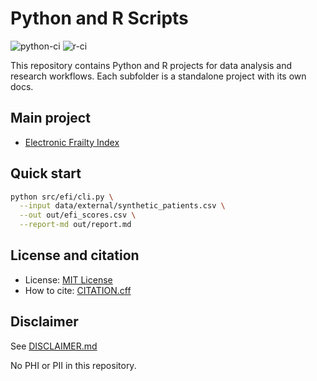 ﻿# Python and R Scripts

![python-ci](https://github.com/Tupatuko2023/Python-R-Scripts/actions/workflows/python-ci.yml/badge.svg)
![r-ci](https://github.com/Tupatuko2023/Python-R-Scripts/actions/workflows/r-ci.yml/badge.svg)

This repository contains Python and R projects for data analysis and research
workflows. Each subfolder is a standalone project with its own docs.

## Main project

- [Electronic Frailty Index](Electronic-Frailty-Index/README.md)

## Quick start

```bash
python src/efi/cli.py \
  --input data/external/synthetic_patients.csv \
  --out out/efi_scores.csv \
  --report-md out/report.md
```

## License and citation

- License: [MIT License](LICENSE)
- How to cite: [CITATION.cff](CITATION.cff)

## Disclaimer

See [DISCLAIMER.md](DISCLAIMER.md)

No PHI or PII in this repository.
